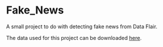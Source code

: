 # Fake_News
A small project to do with detecting fake news from Data Flair.

The data used for this project can be downloaded [here](https://drive.google.com/file/d/1er9NJTLUA3qnRuyhfzuN0XUsoIC4a-_q/view).
